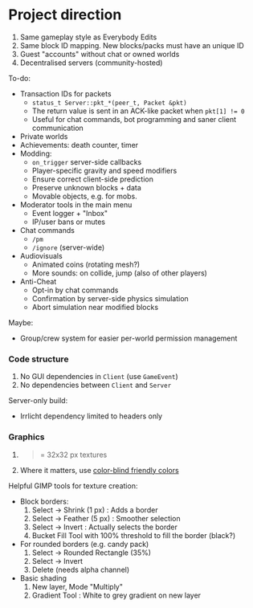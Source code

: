 # Project direction

1. Same gameplay style as Everybody Edits
2. Same block ID mapping. New blocks/packs must have an unique ID
3. Guest "accounts" without chat or owned worlds
4. Decentralised servers (community-hosted)

To-do:

 * Transaction IDs for packets
    * `status_t Server::pkt_*(peer_t, Packet &pkt)`
    * The return value is sent in an ACK-like packet when `pkt[1] != 0`
    * Useful for chat commands, bot programming and saner client communication
 * Private worlds
 * Achievements: death counter, timer
 * Modding:
    * `on_trigger` server-side callbacks
    * Player-specific gravity and speed modifiers
    * Ensure correct client-side prediction
    * Preserve unknown blocks + data
    * Movable objects, e.g. for mobs.
 * Moderator tools in the main menu
    * Event logger + "Inbox"
    * IP/user bans or mutes
 * Chat commands
    * `/pm`
    * `/ignore` (server-wide)
 * Audiovisuals
    * Animated coins (rotating mesh?)
    * More sounds: on collide, jump (also of other players)
 * Anti-Cheat
    * Opt-in by chat commands
    * Confirmation by server-side physics simulation
    * Abort simulation near modified blocks

Maybe:

 * Group/crew system for easier per-world permission management


### Code structure

1. No GUI dependencies in `Client` (use `GameEvent`)
2. No dependencies between `Client` and `Server`

Server-only build:

 * Irrlicht dependency limited to headers only


### Graphics

1. >= 32x32 px textures
2. Where it matters, use [color-blind friendly colors](https://jfly.uni-koeln.de/html/manuals/pdf/color_blind.pdf)

Helpful GIMP tools for texture creation:

 * Block borders:
     1. Select -> Shrink (1 px) : Adds a border
     2. Select -> Feather (5 px) : Smoother selection
     3. Select -> Invert : Actually selects the border
     4. Bucket Fill Tool with 100% threshold to fill the border (black?)
 * For rounded borders (e.g. candy pack)
     1. Select -> Rounded Rectangle (35%)
     2. Select -> Invert
     3. Delete (needs alpha channel)
 * Basic shading
     1. New layer, Mode "Multiply"
     2. Gradient Tool : White to grey gradient on new layer
